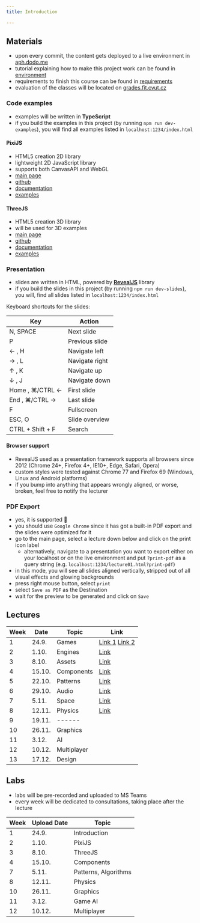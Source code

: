 ```yaml
---
title: Introduction

---
```


## Materials

- upon every commit, the content gets deployed to a live environment in [aph.dodo.me](https://aph.dodo.me/)
- tutorial explaining how to make this project work can be found in [environment](./environment.md)
- requirements to finish this course can be found in [requirements](./requirements.md)
- evaluation of the classes will be located on [grades.fit.cvut.cz](https://grades.fit.cvut.cz/)

### Code examples
- examples will be written in **TypeScript**
- if you build the examples in this project (by running `npm run dev-examples`), you will find all examples listed in `localhost:1234/index.html`

#### PixiJS
- HTML5 creation 2D library
- lightweight 2D JavaScript library
- supports both CanvasAPI and WebGL
- [main page](https://www.pixijs.com/)
- [github](https://github.com/pixijs/pixi.js/)
- [documentation](http://pixijs.download/dev/docs/index.html)
- [examples](https://pixijs.io/examples/#/demos-basic/container.js/)
  

#### ThreeJS
- HTML5 creation 3D library
- will be used for 3D examples
- [main page](https://threejs.org/)
- [github](https://github.com/mrdoob/three.js/)
- [documentation](https://threejs.org/docs/index.html)
- [examples](https://threejs.org/examples/#webgl_animation_cloth/)


### Presentation
- slides are written in HTML, powered by [**RevealJS**](https://revealjs.com/) library
- if you build the slides in this project (by running `npm run dev-slides`), you will, find all slides listed in `localhost:1234/index.html`

Keyboard shortcuts for the slides:

| Key | Action | 
| ------ | ------ | 
| N, SPACE | Next slide | 
| P | Previous slide |
| ← , H | Navigate left |
| → , L | Navigate right |
| ↑ , K | Navigate up |
| ↓ , J | Navigate down |
| Home , ⌘/CTRL ← | First slide |
| End , ⌘/CTRL → | Last slide |
| F | Fullscreen |
| ESC, O | Slide overview |
| CTRL + Shift + F | Search |

#### Browser support
- RevealJS used as a presentation framework supports all browsers since 2012 (Chrome 24+, Firefox 4+, IE10+, Edge, Safari, Opera)
- custom styles were tested against Chrome 77 and Firefox 69 (Windows, Linux and Android platforms)
- if you bump into anything that appears wrongly aligned, or worse, broken, feel free to notify the lecturer

### PDF Export
- yes, it is supported 🙌
- you should use `Google Chrome` since it has got a built-in PDF export and the slides were optimized for it
- go to the main page, select a lecture down below and click on the print icon label
  - alternatively, navigate to a presentation you want to export either on your localhost or on the live environment and put `?print-pdf` as a query string (e.g. `localhost:1234/lecture01.html?print-pdf`)
- in this mode, you will see all slides aligned vertically, stripped out of all visual effects and glowing backgrounds
- press right mouse button, select `print`
- select `Save as PDF` as the Destination
- wait for the preview to be generated and click on `Save`

## Lectures

| Week | Date | Topic | Link |
| ------ | ------ | ------ | ------ |
| 1 | 24.9. | Games | [Link 1](https://aph.dodo.me/slides/organization.html#/) [Link 2](https://aph.dodo.me/slides/lecture01.html#/)  |
| 2 | 1.10. | Engines | [Link](https://aph.dodo.me/slides/lecture02.html/) |
| 3 | 8.10. | Assets |  [Link](https://aph.dodo.me/slides/lecture03.html/) |
| 4 | 15.10. | Components |  [Link](https://aph.dodo.me/slides/lecture04.html/) |
| 5 | 22.10. | Patterns | [Link](https://aph.dodo.me/slides/lecture05.html/) |
| 6 | 29.10. | Audio | [Link](https://aph.dodo.me/slides/lecture06.html/) |
| 7 | 5.11. | Space | [Link](https://aph.dodo.me/slides/lecture07.html/) |
| 8 | 12.11. | Physics | [Link](https://aph.dodo.me/slides/lecture08.html/) |
| 9 | 19.11. | ------ | |
| 10 | 26.11. | Graphics | |
| 11 | 3.12. | AI | |
| 12 | 10.12. | Multiplayer | |
| 13 | 17.12. | Design |  |


## Labs
- labs will be pre-recorded and uploaded to MS Teams
- every week will be dedicated to consultations, taking place after the lecture

| Week | Upload Date | Topic |
| ------ | ------ | ------ |
| 1 | 24.9. | Introduction |
| 2 | 1.10. | PixiJS |
| 3 | 8.10. | ThreeJS |
| 4 | 15.10. | Components |
| 7 | 5.11. | Patterns, Algorithms |
| 8 | 12.11. | Physics |
| 10 | 26.11. | Graphics | 
| 11 | 3.12. | Game AI  | 
| 12 | 10.12. | Multiplayer |
